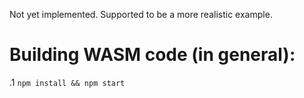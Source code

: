 Not yet implemented. Supported to be a more realistic example.

# Building WASM code (in general):
.1 `npm install && npm start`
